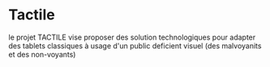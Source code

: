 # Tactile
le projet TACTILE vise proposer des solution technologiques pour adapter des tablets classiques à usage d'un public deficient visuel (des malvoyanits et des non-voyants)
